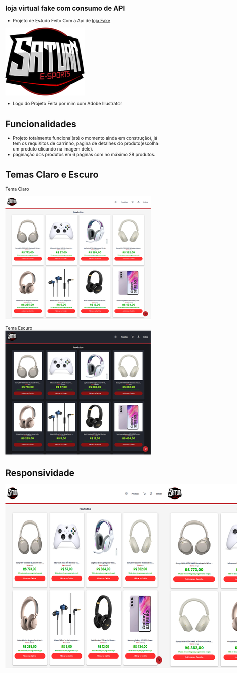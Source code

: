 ## loja virtual fake com consumo de API

- Projeto de Estudo Feito Com a Api de [loja Fake](https://fakestoreapi.in)

<img src="./src/images/saturn%20.png" alt="Descrição da Imagem" style="width: 250px;">

- Logo do Projeto Feita por mim com Adobe Illustrator

# Funcionalidades

- Projeto totalmente funcional(até o momento ainda em construção), já tem os requisitos de carrinho, pagina de detalhes do produto(escolha um produto clicando na imagem dele).
- paginação dos produtos em 6 páginas com no máximo 28 produtos.

# Temas Claro e Escuro

Tema Claro
<div>
<img src="./src/images/screens/white/Macbook-Air-1559x1319.png" alt="Descrição da Imagem" style="width: 460px;" >
</div>
<br>
Tema Escuro
<div>
<img src="./src/images/screens/dark/Macbook-Air-1559x1319.png" alt="Descrição da Imagem" style="width: 460px;">
</div>

# Responsividade

<div style="display: flex;">
<img src="./src/images/screens/white/Macbook-Air-1559x1319.png" alt="Descrição da Imagem" style="width: 1559px;">
<br>
<img src="./src/images/screens/white/iPad-Air-5-1138x1309.png" alt="Descrição da Imagem" style="width: 1138px;">
<br>
<img src="./src/images/screens/white/iPhone-14-Pro-Max-877x1172.png" alt="Descrição da Imagem" style="width: 200px;">
<br>
<img src="./src/images/screens/white/Pixel-7-Pro-480x1040.png" alt="Descrição da Imagem" style="width: 200px;">
<br>
<img src="./src/images/screens/white/iPhone-14-Pro-393x852.png" alt="Descrição da Imagem" style="width: 200px;">
<br>
</div>